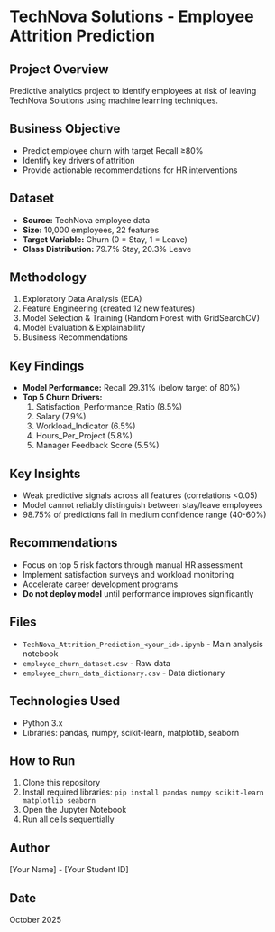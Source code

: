 # TechNova Solutions - Employee Attrition Prediction

## Project Overview
Predictive analytics project to identify employees at risk of leaving TechNova Solutions using machine learning techniques.

## Business Objective
- Predict employee churn with target Recall ≥80%
- Identify key drivers of attrition
- Provide actionable recommendations for HR interventions

## Dataset
- **Source:** TechNova employee data
- **Size:** 10,000 employees, 22 features
- **Target Variable:** Churn (0 = Stay, 1 = Leave)
- **Class Distribution:** 79.7% Stay, 20.3% Leave

## Methodology
1. Exploratory Data Analysis (EDA)
2. Feature Engineering (created 12 new features)
3. Model Selection & Training (Random Forest with GridSearchCV)
4. Model Evaluation & Explainability
5. Business Recommendations

## Key Findings
- **Model Performance:** Recall 29.31% (below target of 80%)
- **Top 5 Churn Drivers:**
  1. Satisfaction_Performance_Ratio (8.5%)
  2. Salary (7.9%)
  3. Workload_Indicator (6.5%)
  4. Hours_Per_Project (5.8%)
  5. Manager Feedback Score (5.5%)

## Key Insights
- Weak predictive signals across all features (correlations <0.05)
- Model cannot reliably distinguish between stay/leave employees
- 98.75% of predictions fall in medium confidence range (40-60%)

## Recommendations
- Focus on top 5 risk factors through manual HR assessment
- Implement satisfaction surveys and workload monitoring
- Accelerate career development programs
- **Do not deploy model** until performance improves significantly

## Files
- `TechNova_Attrition_Prediction_<your_id>.ipynb` - Main analysis notebook
- `employee_churn_dataset.csv` - Raw data
- `employee_churn_data_dictionary.csv` - Data dictionary

## Technologies Used
- Python 3.x
- Libraries: pandas, numpy, scikit-learn, matplotlib, seaborn

## How to Run
1. Clone this repository
2. Install required libraries: `pip install pandas numpy scikit-learn matplotlib seaborn`
3. Open the Jupyter Notebook
4. Run all cells sequentially

## Author
[Your Name] - [Your Student ID]

## Date
October 2025
